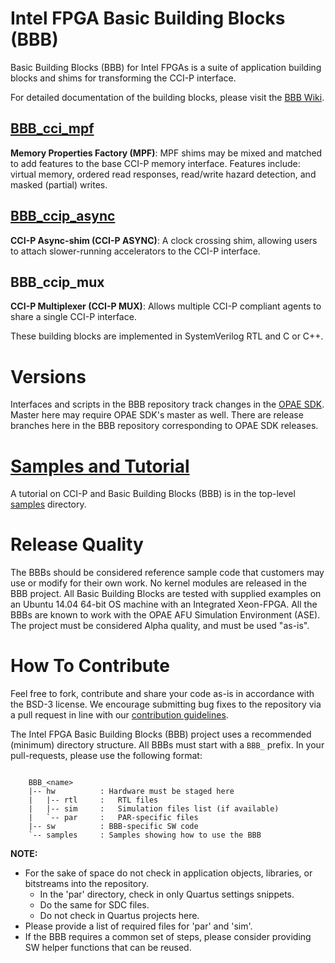 # Intel FPGA Basic Building Blocks (BBB) #

Basic Building Blocks (BBB) for Intel FPGAs is a suite of application
building blocks and shims for transforming the CCI-P interface. 

For detailed documentation of the building blocks, please visit the [BBB
Wiki](https://github.com/OPAE/intel-fpga-bbb/wiki "BBB Wiki").

## [BBB_cci_mpf](https://github.com/OPAE/intel-fpga-bbb/wiki/BBB_cci_mpf) ##

**Memory Properties Factory (MPF)**: MPF shims may be mixed and matched to
add features to the base CCI-P memory interface. Features include: virtual
memory, ordered read responses, read/write hazard detection, and masked 
(partial) writes.

## [BBB_ccip_async](https://github.com/OPAE/intel-fpga-bbb/wiki/BBB_ccip_async) ##

**CCI-P Async-shim (CCI-P ASYNC)**: A clock crossing shim, allowing users to
attach slower-running accelerators to the CCI-P interface.

## BBB_ccip_mux ##

**CCI-P Multiplexer (CCI-P MUX)**: Allows multiple CCI-P compliant agents to
share a single CCI-P interface.
 
These building blocks are implemented in SystemVerilog RTL and C or C++.

# Versions #

Interfaces and scripts in the BBB repository track changes in the [OPAE
SDK](https://github.com/OPAE/opae-sdk). Master here may require OPAE SDK's
master as well. There are release branches here in the BBB repository
corresponding to OPAE SDK releases.

# [Samples and Tutorial](https://github.com/OPAE/intel-fpga-bbb/wiki/Tutorial) #

A tutorial on CCI-P and Basic Building Blocks (BBB) is in the top-level
[samples](https://github.com/OPAE/intel-fpga-bbb/tree/master/samples)
directory.

# Release Quality #

The BBBs should be considered reference sample code that customers may use or
modify for their own work. No kernel modules are released in the BBB
project. All Basic Building Blocks are tested with supplied examples on an
Ubuntu 14.04 64-bit OS machine with an Integrated Xeon-FPGA. All the BBBs are
known to work with the OPAE AFU Simulation Environment (ASE). The project
must be considered Alpha quality, and must be used "as-is".

# How To Contribute #

Feel free to fork, contribute and share your code as-is in accordance with
the BSD-3 license. We encourage submitting bug fixes to the repository via a
pull request in line with our [contribution
guidelines](https://github.com/OPAE/intel-fpga-bbb/blob/master/CONTRIBUTING.md).

The Intel FPGA Basic Building Blocks (BBB) project uses a recommended
(minimum) directory structure. All BBBs must start with a ```BBB_```
prefix. In your pull-requests, please use the following format:

```

	BBB_<name>
	|-- hw          : Hardware must be staged here
	|   |-- rtl     :   RTL files
	|   |-- sim     :   Simulation files list (if available)
	|   `-- par     :   PAR-specific files
	|-- sw          : BBB-specific SW code
	`-- samples     : Samples showing how to use the BBB

```

**NOTE:**

* For the sake of space do not check in application objects, libraries, or
  bitstreams into the repository.
  * In the 'par' directory, check in only Quartus settings snippets.
  * Do the same for SDC files.
  * Do not check in Quartus projects here.
* Please provide a list of required files for 'par' and 'sim'.
* If the BBB requires a common set of steps, please consider providing SW
  helper functions that can be reused.

